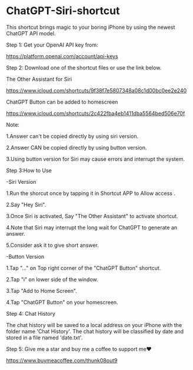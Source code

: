 # ChatGPT-Siri-shortcut
This shortcut brings magic to your boring iPhone by using the newest ChatGPT API model.

Step 1: Get your OpenAI API key from:

https://platform.openai.com/account/api-keys

Step 2: Download one of the shortcut files or use the link below.

The Other Assistant for Siri

https://www.icloud.com/shortcuts/9f38f7e5807348a08c1d00bc0ee2e240

ChatGPT Button can be added to homescreen

https://www.icloud.com/shortcuts/2c422fba4eb1411dba5564bed506e70f

Note:

1.Answer can't be copied directly by using siri version.

2.Answer CAN be copied directly by using button version.

3.Using button version for Siri may cause errors and interrupt the system. 

Step 3:How to Use

-Siri Version

1.Run the shorcut once by tapping it in Shortcut APP to Allow access .

2.Say "Hey Siri".

3.Once Siri is activated, Say "The Other Assistant" to activate shortcut.

4.Note that Siri may interrupt the long wait for ChatGPT to generate an answer.

5.Consider ask it to give short answer.

-Button Version

1.Tap "..." on Top right corner of the "ChatGPT Button" shortcut.

2.Tap "i" on lower side of the window.

3.Tap "Add to Home Screen".

4.Tap "ChatGPT Button" on your homescreen.

Step 4: Chat History

The chat history will be saved to a local address on your iPhone with the folder name 'Chat History'.
The chat history will be classified by date and stored in a file named 'date.txt'.

Step 5: Give me a star and buy me a coffee to support me❤️

https://www.buymeacoffee.com/thunk08out9

